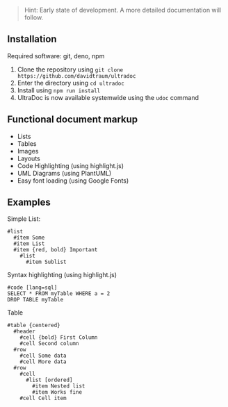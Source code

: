 
> Hint: Early state of development. A more detailed documentation will follow.

## Installation

Required software: git, deno, npm

1. Clone the repository using `git clone https://github.com/davidtraum/ultradoc`
2. Enter the directory using `cd ultradoc`
3. Install using `npm run install`
4. UltraDoc is now available systemwide using the `udoc` command

## Functional document markup
* Lists
* Tables
* Images
* Layouts
* Code Highlighting (using highlight.js)
* UML Diagrams (using PlantUML)
* Easy font loading (using Google Fonts)

## Examples

Simple List:
````
#list
  #ítem Some
  #item List
  #item {red, bold} Important
    #list
      #item Sublist
````

Syntax highlighting (using highlight.js)
````
#code [lang=sql]
SELECT * FROM myTable WHERE a = 2
DROP TABLE myTable
````

Table
````
#table {centered}
  #header
    #cell {bold} First Column
    #cell Second column
  #row
    #cell Some data
    #cell More data
  #row
    #cell
      #list [ordered]
        #item Nested list
        #item Works fine
    #cell Cell item
````
    
